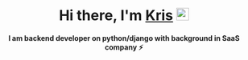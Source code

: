 <h1 align="center">Hi there, I'm <a href="https://www.linkedin.com/in/kristina-melikova-498a761b6/" target="_blank">Kris</a> 
<img src="https://github.com/blackcater/blackcater/raw/main/images/Hi.gif" height="25"/></h1>
<h4 align="center">I am backend developer on python/django with background in SaaS company ⚡ </h4>

